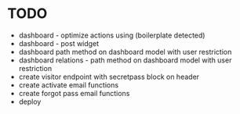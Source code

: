 # TODO

- dashboard - optimize actions using (boilerplate detected)
- dashboard - post widget
- dashboard path method on dashboard model with user restriction
- dashboard relations - path method on dashboard model with user restriction
- create visitor endpoint with secretpass block on header
- create activate email functions
- create forgot pass email functions
- deploy